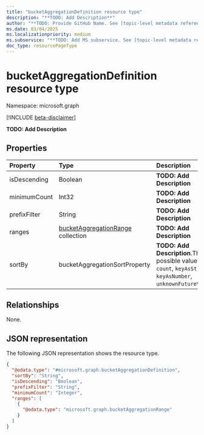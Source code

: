 ```yaml
---
title: "bucketAggregationDefinition resource type"
description: "**TODO: Add Description**"
author: "**TODO: Provide GitHub Name. See [topic-level metadata reference](https://aka.ms/msgo?pagePath=Document-APIs/Guidelines/Metadata)**"
ms.date: 03/04/2025
ms.localizationpriority: medium
ms.subservice: "**TODO: Add MS subservice. See [topic-level metadata reference](https://aka.ms/msgo?pagePath=Document-APIs/Guidelines/Metadata)**"
doc_type: resourcePageType
---
```


# bucketAggregationDefinition resource type

Namespace: microsoft.graph

[!INCLUDE [beta-disclaimer](../../includes/beta-disclaimer.md)]

**TODO: Add Description**


## Properties
|Property|Type|Description|
|:---|:---|:---|
|isDescending|Boolean|**TODO: Add Description**|
|minimumCount|Int32|**TODO: Add Description**|
|prefixFilter|String|**TODO: Add Description**|
|ranges|[bucketAggregationRange](../resources/bucketaggregationrange.md) collection|**TODO: Add Description**|
|sortBy|bucketAggregationSortProperty|**TODO: Add Description**.The possible values are: `count`, `keyAsString`, `keyAsNumber`, `unknownFutureValue`.|

## Relationships
None.

## JSON representation
The following JSON representation shows the resource type.
<!-- {
  "blockType": "resource",
  "@odata.type": "microsoft.graph.bucketAggregationDefinition"
}
-->
``` json
{
  "@odata.type": "#microsoft.graph.bucketAggregationDefinition",
  "sortBy": "String",
  "isDescending": "Boolean",
  "prefixFilter": "String",
  "minimumCount": "Integer",
  "ranges": [
    {
      "@odata.type": "microsoft.graph.bucketAggregationRange"
    }
  ]
}
```

